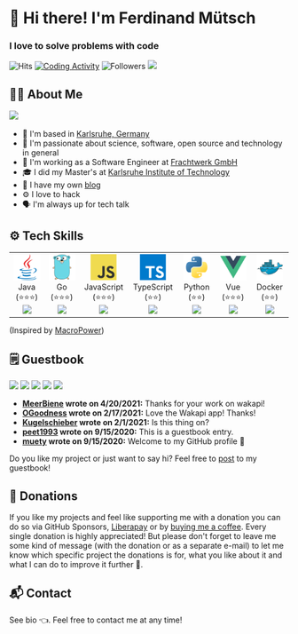 # 👋 Hi there! I'm Ferdinand Mütsch

### I love to solve problems with code
![Hits](https://apps.muetsch.io/hitcount/count/tag.svg?url=https%3A%2F%2Fgithub.com%2Fmuety)
[![Coding Activity](https://badges.fw-web.space/endpoint?url=https://wakapi.dev/api/compat/shields/v1/n1try/interval:30_days&style=flat-square&color=blue&label=last%2030d)](https://github.com/muety/wakapi)
![Followers](https://badges.fw-web.space/github/followers/muety?style=flat-square&logo=github)
[![](http://badges.fw-web.space/liberapay/receives/muety.svg?logo=liberapay&style=flat-square)](https://liberapay.com/muety/)
 
## 👨‍💻 About Me
![](https://github-readme-stats.vercel.app/api?username=muety&show_icons=true&include_all_commits=true&bg_color=2D3748&title_color=2F855A&icon_color=2F855A&text_color=ffffff)

* 📍 I'm based in [Karlsruhe, Germany](https://www.openstreetmap.de/karte.html?zoom=15&lat=49.00687&lon=8.39938&layers=B000TT)
* 🔬 I'm passionate about science, software, open source and technology in general
* 🏢 I'm working as a Software Engineer at [Frachtwerk GmbH](https://frachtwerk.de)
* 🎓 I did my Master's at [Karlsruhe Institute of Technology](https://kit.edu)
* 📝 I have my own [blog](https://muetsch.io/archives)
* ⚙️ I love to hack
* 🗣 I'm always up for tech talk

## ⚙️ Tech Skills
<table>
  <tr>
    <td align="center" width="96">
        <img src="https://raw.githubusercontent.com/devicons/devicon/master/icons/java/java-original.svg" width="48" height="48" alt="Java" />
      <br>Java<br>(⭐️⭐️⭐️)<br><img src="https://badges.fw-web.space/endpoint?url=https://wakapi.dev/api/compat/shields/v1/n1try/interval:any/language:Java&style=flat-square&color=blue&label=time"/>
    </td>
    <td align="center" width="96">
        <img src="https://raw.githubusercontent.com/devicons/devicon/master/icons/go/go-original.svg" width="48" height="48" alt="Go" />
      <br>Go<br>(⭐️⭐️⭐️)<br><img src="https://badges.fw-web.space/endpoint?url=https://wakapi.dev/api/compat/shields/v1/n1try/interval:any/language:Go&style=flat-square&color=blue&label=time"/>
    </td>
    <td align="center" width="96">
        <img src="https://raw.githubusercontent.com/devicons/devicon/master/icons/javascript/javascript-original.svg" width="48" height="48" alt="JavaScript" />
      <br>JavaScript<br>(⭐️⭐️⭐️)<br><img src="https://badges.fw-web.space/endpoint?url=https://wakapi.dev/api/compat/shields/v1/n1try/interval:any/language:JavaScript&style=flat-square&color=blue&label=time"/>
    </td>
    <td align="center" width="96">
        <img src="https://raw.githubusercontent.com/devicons/devicon/master/icons/typescript/typescript-original.svg" width="48" height="48" alt="TypeScript" />
      <br>TypeScript<br>(⭐️⭐️)<br><img src="https://badges.fw-web.space/endpoint?url=https://wakapi.dev/api/compat/shields/v1/n1try/interval:any/language:TypeScript&style=flat-square&color=blue&label=time"/>
    </td>
    <td align="center" width="96">
        <img src="https://raw.githubusercontent.com/devicons/devicon/master/icons/python/python-original.svg" width="48" height="48" alt="Python" />
      <br>Python<br>(⭐️⭐️)<br><img src="https://badges.fw-web.space/endpoint?url=https://wakapi.dev/api/compat/shields/v1/n1try/interval:any/language:Python&style=flat-square&color=blue&label=time"/>
    </td>
     <td align="center" width="96">
        <img src="https://raw.githubusercontent.com/devicons/devicon/master/icons/vuejs/vuejs-original.svg" width="48" height="48" alt="Vue" />
      <br>Vue<br>(⭐️⭐️⭐️)<br><img src="https://badges.fw-web.space/endpoint?url=https://wakapi.dev/api/compat/shields/v1/n1try/interval:any/language:Vue&style=flat-square&color=blue&label=time"/>
    </td>
    <td align="center" width="96">
        <img src="https://raw.githubusercontent.com/devicons/devicon/master/icons/docker/docker-original.svg" width="48" height="48" alt="Docker" />
      <br>Docker<br>(⭐️⭐️)<br><img src="https://badges.fw-web.space/endpoint?url=https://wakapi.dev/api/compat/shields/v1/n1try/interval:any/language:Docker&style=flat-square&color=blue&label=time"/>
    </td>
  </tr>
</table>

(Inspired by [MacroPower](https://github.com/MacroPower/MacroPower/blob/master/README.md#macropower-tech))

## 🗒 Guestbook
<!--START_SECTION:guestbook-->
<a href="https://github.com/MeerBiene"><img src="https://avatars.githubusercontent.com/u/60227302?u=a8e4ea9744fb1d60f6a8708b677c3d8a778706e8&v=4" height="30"/></a> <a href="https://github.com/OGoodness"><img src="https://avatars.githubusercontent.com/u/17714003?u=8eec684dc490897e4fffba619c1d2e8bce6031b3&v=4" height="30"/></a> <a href="https://github.com/Kugelschieber"><img src="https://avatars.githubusercontent.com/u/6115423?u=f3497a2a25aeabcdf8890157fd4c18ee55d3b614&v=4" height="30"/></a> <a href="https://github.com/peet1993"><img src="https://avatars.githubusercontent.com/u/19955832?u=67bd92d50360e9f411c929467e381df43688473d&v=4" height="30"/></a> <a href="https://github.com/muety"><img src="https://avatars.githubusercontent.com/u/8978843?u=09fa4391c06ebd03c0ef7fb578980401891cb964&v=4" height="30"/></a>

* **[MeerBiene](https://github.com/MeerBiene) wrote on 4/20/2021:** Thanks for your work on wakapi!
* **[OGoodness](https://github.com/OGoodness) wrote on 2/17/2021:** Love the Wakapi app! Thanks!
* **[Kugelschieber](https://github.com/Kugelschieber) wrote on 2/1/2021:** Is this thing on?
* **[peet1993](https://github.com/peet1993) wrote on 9/15/2020:** This is a guestbook entry.
* **[muety](https://github.com/muety) wrote on 9/15/2020:** Welcome to my GitHub profile 🙂

Do you like my project or just want to say hi? Feel free to [post](https://github.com/muety/muety/issues/new?title=Guestbook) to my guestbook!
<!--END_SECTION:guestbook-->

## 🙏 Donations
If you like my projects and feel like supporting me with a donation you can do so via GitHub Sponsors, [Liberapay](https://liberapay.com/muety/) or by [buying me a coffee](https://www.buymeacoffee.com/n1try). Every single donation is highly appreciated! But please don't forget to leave me some kind of message (with the donation or as a separate e-mail) to let me know which specific project the donations is for, what you like about it and what I can do to improve it further 🙂. 

## 📬 Contact
See bio 👈. Feel free to contact me at any time!
